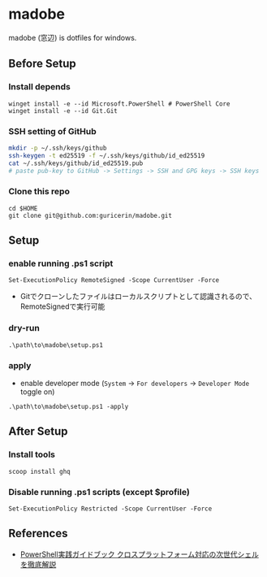 # madobe

madobe (窓辺) is dotfiles for windows.  

## Before Setup

### Install depends

```pwsh
winget install -e --id Microsoft.PowerShell # PowerShell Core
winget install -e --id Git.Git
```

### SSH setting of GitHub

```sh
mkdir -p ~/.ssh/keys/github
ssh-keygen -t ed25519 -f ~/.ssh/keys/github/id_ed25519
cat ~/.ssh/keys/github/id_ed25519.pub
# paste pub-key to GitHub -> Settings -> SSH and GPG keys -> SSH keys
```

### Clone this repo

```pwsh
cd $HOME
git clone git@github.com:guricerin/madobe.git
```

## Setup

### enable running .ps1 script

```pwsh
Set-ExecutionPolicy RemoteSigned -Scope CurrentUser -Force
```

- Gitでクローンしたファイルはローカルスクリプトとして認識されるので、RemoteSignedで実行可能

### dry-run

```pwsh
.\path\to\madobe\setup.ps1
```

### apply

- enable developer mode (`System` -> `For developers` -> `Developer Mode` toggle on)

```pwsh
.\path\to\madobe\setup.ps1 -apply
```

## After Setup

### Install tools

```pwsh
scoop install ghq
```

### Disable running .ps1 scripts (except $profile)

```pwsh
Set-ExecutionPolicy Restricted -Scope CurrentUser -Force
```

## References

- [PowerShell実践ガイドブック クロスプラットフォーム対応の次世代シェルを徹底解説](https://book.mynavi.jp/ec/products/detail/id=90597)
